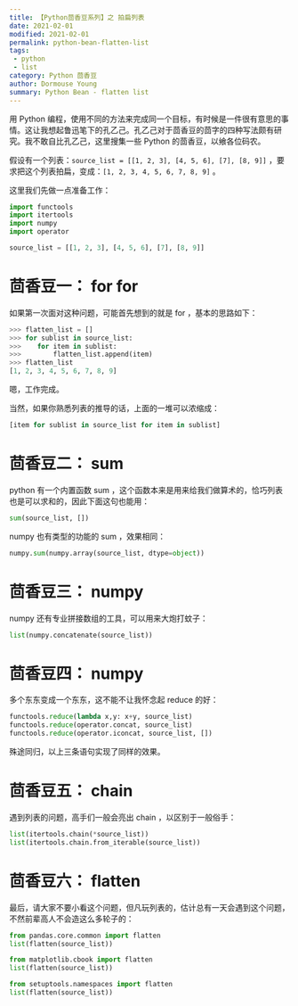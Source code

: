 ```yaml
---
title: 【Python茴香豆系列】之 拍扁列表
date: 2021-02-01
modified: 2021-02-01
permalink: python-bean-flatten-list
tags:
 - python
 - list
category: Python 茴香豆
author: Dormouse Young
summary: Python Bean - flatten list
---
```



用 Python 编程，使用不同的方法来完成同一个目标，有时候是一件很有意思的事情。这让我想起鲁迅笔下的孔乙己。孔乙己对于茴香豆的茴字的四种写法颇有研究。我不敢自比孔乙己，这里搜集一些 Python 的茴香豆，以飨各位码农。

假设有一个列表：`source_list = [[1, 2, 3], [4, 5, 6], [7], [8, 9]]` ，要求把这个列表拍扁，变成：`[1, 2, 3, 4, 5, 6, 7, 8, 9]` 。

这里我们先做一点准备工作：

```python
import functools
import itertools
import numpy
import operator

source_list = [[1, 2, 3], [4, 5, 6], [7], [8, 9]]
```

# 茴香豆一： for for

如果第一次面对这种问题，可能首先想到的就是 for ，基本的思路如下：

```python
>>> flatten_list = []
>>> for sublist in source_list:
>>>    for item in sublist:
>>>        flatten_list.append(item)
>>> flatten_list
[1, 2, 3, 4, 5, 6, 7, 8, 9]
```

嗯，工作完成。

当然，如果你熟悉列表的推导的话，上面的一堆可以浓缩成：

```python
[item for sublist in source_list for item in sublist]
```
<!-- more -->

# 茴香豆二： sum

python 有一个内置函数 sum ，这个函数本来是用来给我们做算术的，恰巧列表也是可以求和的，因此下面这句也能用：

```python
sum(source_list, [])
```

numpy 也有类型的功能的 sum ，效果相同：

```python
numpy.sum(numpy.array(source_list, dtype=object))
```

# 茴香豆三： numpy

numpy 还有专业拼接数组的工具，可以用来大炮打蚊子：

```python
list(numpy.concatenate(source_list))
```

# 茴香豆四： numpy

多个东东变成一个东东，这不能不让我怀念起 reduce 的好：

```python
functools.reduce(lambda x,y: x+y, source_list)
functools.reduce(operator.concat, source_list)
functools.reduce(operator.iconcat, source_list, [])
```

殊途同归，以上三条语句实现了同样的效果。

# 茴香豆五： chain

遇到列表的问题，高手们一般会亮出 chain ，以区别于一般俗手：

```python
list(itertools.chain(*source_list))
list(itertools.chain.from_iterable(source_list))
```

# 茴香豆六： flatten

最后，请大家不要小看这个问题，但凡玩列表的，估计总有一天会遇到这个问题，不然前辈高人不会造这么多轮子的：

```python
from pandas.core.common import flatten
list(flatten(source_list))

from matplotlib.cbook import flatten
list(flatten(source_list))

from setuptools.namespaces import flatten
list(flatten(source_list))
```
